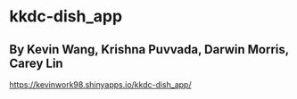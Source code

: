 # kkdc-dish_app
## By Kevin Wang, Krishna Puvvada, Darwin Morris, Carey Lin

https://kevinwork98.shinyapps.io/kkdc-dish_app/
